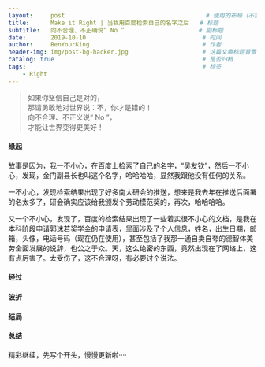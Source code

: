 ```yaml
---
layout:     post                                        # 使用的布局（不需要改）
title:      Make it Right | 当我用百度检索自己的名字之后   # 标题 
subtitle:   向不合理、不正确说“ No ”                     # 副标题
date:       2019-10-10                                 # 时间
author:     BenYourKing                                # 作者
header-img: img/post-bg-hacker.jpg                     # 这篇文章标题背景图片
catalog: true                                          # 是否归档
tags:                                                  # 标签
    - Right
---
```

            
               
> 如果你坚信自己是对的，        
> 那请勇敢地对世界说：不，你才是错的！     
> 向不合理、不正义说“ No ”，        
> 才能让世界变得更美好！           
       
       
       
#### 缘起

故事是因为，我一不小心，在百度上检索了自己的名字，“吴友钦”，然后一不小心，发现，金门副县长也叫这个名字，哈哈哈哈，显然我跟他没有任何的关系。         
            
           
一不小心，发现检索结果出现了好多南大研会的推送，想来是我去年在推送后面署的名太多了，研会确实应该给我颁发个劳动模范奖的，再次，哈哈哈哈。             
                          
又一个不小心，发现了，百度的检索结果出现了一些着实很不小心的文档，是我在本科阶段申请郭沫若奖学金的申请表，里面涉及了个人信息，姓名，出生日期，邮箱，头像，电话号码（现在仍在使用），甚至包括了我那一通自卖自夸的德智体美劳全面发展的说辞，也公之于众。天，这么绝密的东西，竟然出现在了网络上，这有点厉害了。太受伤了，这不合理呀，有必要讨个说法。            
           

#### 经过


        


#### 波折


          
            
            
#### 结局

            
            

#### 总结

          
          

精彩继续，先写个开头，慢慢更新啦····          


            















